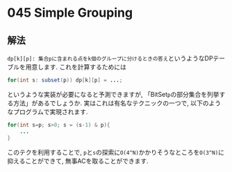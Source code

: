 # 045 Simple Grouping

## 解法
`dp[k][p]: 集合pに含まれる点をk個のグループに分けるときの答え`というようなDPテーブルを用意します.
これを計算するためには
```java
for(int s: subset(p)) dp[k][p] = ...;
```
というような実装が必要になると予測できますが, 「BitSet`p`の部分集合を列挙する方法」があるでしょうか.
実はこれは有名なテクニックの一つで, 以下のようなプログラムで実現されます.
```java
for(int s=p; s>0; s = (s-1) & p){
    ... 
}
```
このテクを利用することで, `p`と`s`の探索に`O(4^N)`かかりそうなところを`O(3^N)`に抑えることができて, 無事ACを取ることができます.